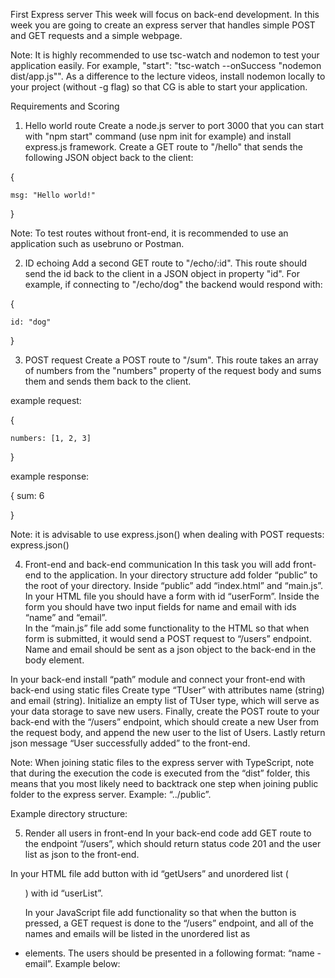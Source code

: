
First Express server
This week will focus on back-end development. In this week you are going to create an express server that handles simple POST and GET requests and a simple webpage.

Note: It is highly recommended to use tsc-watch and nodemon to test your application easily. For example, "start": "tsc-watch --onSuccess \"nodemon dist/app.js\"". As a difference to the lecture videos, install nodemon locally to your project (without -g flag) so that CG is able to start your application.


Requirements and Scoring
1. Hello world route
Create a node.js server to port 3000 that you can start with "npm start" command (use npm init for example) and install express.js framework. Create a GET route to "/hello" that sends the following JSON object back to the client:

{

    msg: "Hello world!"

}

Note: To test routes without front-end, it is recommended to use an application such as usebruno or Postman.


2. ID echoing
Add a second GET route to "/echo/:id". This route should send the id back to the client in a JSON object in property "id". For example, if connecting to "/echo/dog" the backend would respond with: 

{ 

    id: "dog" 

} 


3. POST request
Create a POST route to "/sum". This route takes an array of numbers from the "numbers" property of the request body and sums them and sends them back to the client. 

example request: 

{ 

    numbers: [1, 2, 3] 

} 

example response: 

{ 
   sum: 6 

}

Note: it is advisable to use express.json() when dealing with POST requests: express.json()


4. Front-end and back-end communication
In this task you will add front-end to the application. In your directory structure add folder “public” to the root of your directory.
Inside “public” add “index.html” and “main.js”.
In your HTML file you should have a form with id “userForm”. Inside the form you should have two input fields for name and email with ids “name” and “email”.  
In the “main.js” file add some functionality to the HTML so that when form is submitted, it would send a POST request to “/users” endpoint.
Name and email should be sent as a json object to the back-end in the body element.

In your back-end install “path” module and connect your front-end with back-end using static files Create type “TUser” with attributes name (string) and email (string). Initialize an empty list of TUser type, which will serve as your data storage to save new users.
Finally, create the POST route to your back-end with the “/users” endpoint, which should create a new User from the request body, and append the new user to the list of Users.
Lastly return json message “User successfully added” to the front-end.

Note: When joining static files to the express server with TypeScript, note that during the execution the code is executed from the “dist” folder, this means that you most likely need to backtrack one step when joining public folder to the express server. Example: “../public”. 

Example directory structure:





5. Render all users in front-end
In your back-end code add GET route to the endpoint “/users”, which should return status code 201 and the user list as json to the front-end.

In your HTML file add button with id “getUsers” and unordered list (<ul>) with id “userList”. 

In your JavaScript file add functionality so that when the button is pressed, a GET request is done to the “/users” endpoint, and all of the names and emails will be listed in the unordered list as <li> elements. The users should be presented in a following format: “name - email”. Example below: 


